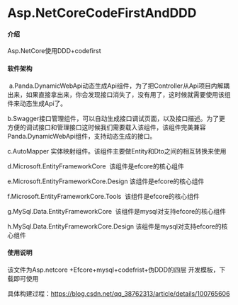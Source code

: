 # Asp.NetCoreCodeFirstAndDDD

#### 介绍
Asp.NetCore使用DDD+codefirst

#### 软件架构
 a.Panda.DynamicWebApi动态生成Api组件，为了把Controller从Api项目内解耦出来，如果直接拿出来，你会发现接口消失了，没有用了，这时候就需要使用该组件来动态生成Api了。

 b.Swagger接口管理组件，可以自动生成接口调试页面，以及接口描述。为了更方便的调试接口和管理接口这时候我们需要载入该组件，该组件完美兼容Panda.DynamicWebApi组件，支持动态生成的接口。

 c.AutoMapper 实体映射组件。该组件主要做Entity和Dto之间的相互转换来使用

 d.Microsoft.EntityFrameworkCore  该组件是efcore的核心组件

 e.Microsoft.EntityFrameworkCore.Design 该组件是efcore的核心组件

 f.Microsoft.EntityFrameworkCore.Tools  该组件是efcore的核心组件

 g.MySql.Data.EntityFrameworkCore  该组件是mysql对支持efcore的核心组件

 h.MySql.Data.EntityFrameworkCore.Design 该组件是mysql对支持efcore的核心组件
         



#### 使用说明
该文件为Asp.netcore +Efcore+mysql+codefrist+伪DDD的四层 开发模板，下载即可使用

具体构建过程：https://blog.csdn.net/qq_38762313/article/details/100765606
